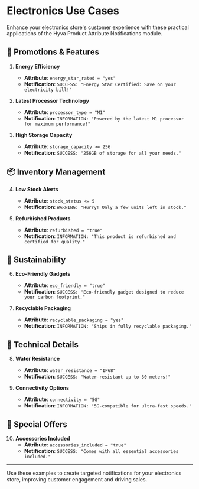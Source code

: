 # Electronics Use Cases

Enhance your electronics store's customer experience with these practical applications of the Hyva Product Attribute Notifications module.

## 🎯 Promotions & Features

1. **Energy Efficiency**
    - **Attribute**: `energy_star_rated = "yes"`
    - **Notification**: `SUCCESS: "Energy Star Certified: Save on your electricity bill!"`

2. **Latest Processor Technology**
    - **Attribute**: `processor_type = "M1"`
    - **Notification**: `INFORMATION: "Powered by the latest M1 processor for maximum performance!"`

3. **High Storage Capacity**
    - **Attribute**: `storage_capacity >= 256`
    - **Notification**: `SUCCESS: "256GB of storage for all your needs."`

## 📦 Inventory Management

4. **Low Stock Alerts**
    - **Attribute**: `stock_status <= 5`
    - **Notification**: `WARNING: "Hurry! Only a few units left in stock."`

5. **Refurbished Products**
    - **Attribute**: `refurbished = "true"`
    - **Notification**: `INFORMATION: "This product is refurbished and certified for quality."`

## 🌱 Sustainability

6. **Eco-Friendly Gadgets**
    - **Attribute**: `eco_friendly = "true"`
    - **Notification**: `SUCCESS: "Eco-friendly gadget designed to reduce your carbon footprint."`

7. **Recyclable Packaging**
    - **Attribute**: `recyclable_packaging = "yes"`
    - **Notification**: `INFORMATION: "Ships in fully recyclable packaging."`

## 🔧 Technical Details

8. **Water Resistance**
    - **Attribute**: `water_resistance = "IP68"`
    - **Notification**: `SUCCESS: "Water-resistant up to 30 meters!"`

9. **Connectivity Options**
    - **Attribute**: `connectivity = "5G"`
    - **Notification**: `INFORMATION: "5G-compatible for ultra-fast speeds."`

## 🎁 Special Offers

10. **Accessories Included**
    - **Attribute**: `accessories_included = "true"`
    - **Notification**: `SUCCESS: "Comes with all essential accessories included."`

---

Use these examples to create targeted notifications for your electronics store, improving customer engagement and driving sales.
